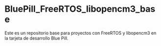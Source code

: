 # BluePill_FreeRTOS_libopencm3_base
Este es un repositorio base para proyectos con FreeRTOS y libopencm3 en la tarjeta de desarrollo Blue Pill.
